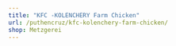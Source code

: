 ```yaml
---
title: "KFC -KOLENCHERY Farm Chicken"
url: /puthencruz/kfc-kolenchery-farm-chicken/
shop: Metzgerei
---
```

